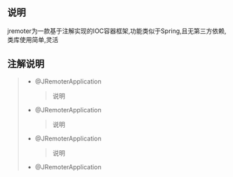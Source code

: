 ## 说明

jremoter为一款基于注解实现的IOC容器框架,功能类似于Spring,且无第三方依赖,类库使用简单,灵活

## 注解说明
> * @JRemoterApplication
>   > 说明
> * @JRemoterApplication
>   > 说明
> * @JRemoterApplication
>   > 说明
> * @JRemoterApplication